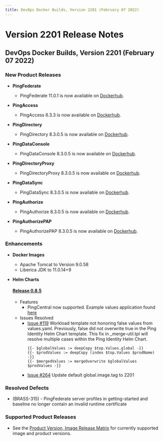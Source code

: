 ```yaml
---
title: DevOps Docker Builds, Version 2201 (February 07 2022)
---
```

# Version 2201 Release Notes

## DevOps Docker Builds, Version 2201 (February 07 2022)

### New Product Releases

- **PingFederate**
    - PingFederate 11.0.1 is now available on [Dockerhub](https://hub.docker.com/r/pingidentity/pingfederate).

- **PingAccess**
    - PingAccess 6.3.3 is now available on [Dockerhub](https://hub.docker.com/r/pingidentity/pingaccess).

- **PingDirectory**
    - PingDirectory 8.3.0.5 is now available on [Dockerhub](https://hub.docker.com/r/pingidentity/pingdirectory).

- **PingDataConsole**
    - PingDataConsole 8.3.0.5 is now available on [Dockerhub](https://hub.docker.com/r/pingidentity/pingdataconsole).

- **PingDirectoryProxy**
    - PingDirectoryProxy 8.3.0.5 is now available on [Dockerhub](https://hub.docker.com/r/pingidentity/pingdirectoryproxy).

- **PingDataSync**
    - PingDataSync 8.3.0.5 is now available on [Dockerhub](https://hub.docker.com/r/pingidentity/pingdatasync).

- **PingAuthorize**
    - PingAuthorize 8.3.0.5 is now available on [Dockerhub](https://hub.docker.com/r/pingidentity/pingauthorize).

- **PingAuthorizePAP**
    - PingAuthorizePAP 8.3.0.5 is now available on [Dockerhub](https://hub.docker.com/r/pingidentity/pingauthorizepap).

### Enhancements
- **Docker Images**
    - Apache Tomcat to Version 9.0.58
    - Liberica JDK to 11.0.14+9

- **Helm Charts**
    #### [Release 0.8.5](https://helm.pingidentity.com/release-notes/#release-085-feb-7-2022) ####
    - Features
      - PingCentral now supported. Example values application found [here](../deployment/deployHelm.md)
    - Issues Resolved
      - [Issue #119](https://github.com/pingidentity/helm-charts/issues/119) Workload template not honoring false values from values.yaml. Previously, false did not overwrite true in the Ping Identity Helm Chart template. This fix in _merge-util.tpl will resolve multiple cases within the Ping Identity Helm Chart.
        ```
        {{- $globalValues := deepCopy $top.Values.global -}}
        {{- $prodValues := deepCopy (index $top.Values $prodName) -}}
        {{- $mergedValues := mergeOverwrite $globalValues $prodValues -}}
        ```
      - [Issue #264](https://github.com/pingidentity/helm-charts/issues/264) Update default global.image.tag to 2201

### Resolved Defects

- (BRASS-315) - PingFederate server profiles in getting-started and baseline no longer contain an invalid runtime certificate

### Supported Product Releases
- See the [Product Version, Image Release Matrix](../docker-images/productVersionMatrix.md)
  for currently supported image and product versions.
